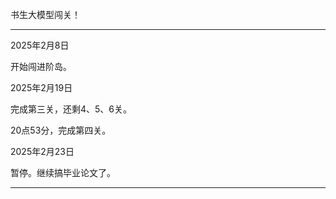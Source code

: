 书生大模型闯关！

---

2025年2月8日

开始闯进阶岛。

2025年2月19日

完成第三关，还剩4、5、6关。

20点53分，完成第四关。

2025年2月23日

暂停。继续搞毕业论文了。

---

